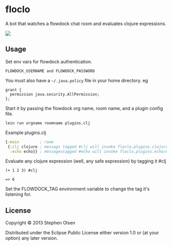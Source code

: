 # floclo

A bot that watches a flowdock chat room and evaluates clojure expressions.

![](https://dl.dropboxusercontent.com/s/jwsmm3fbf17l0jj/Screenshot%202013-12-19%2019.57.22.png)

## Usage

Set env vars for flowdock authentication.
```
FLOWDOCK_USERNAME and FLOWDOCK_PASSWORD

```
You must also have a `~/.java.policy` file in your home directory. eg

```
grant {
  permission java.security.AllPermission;
};
```

Start it by passing the flowdock org name, room name, and a plugin config file.

```
lein run orgname roomname plugins.clj
```

Example plugins.clj

```clojure
{:main         ; room
 {:clj clojure ; messags tagged #clj will invoke floclo.plugins.clojure/clojure
  :echo echo}} ; messagestagged #echo will invoke floclo.plugins.echo/echo
```

Evaluate any clojure expression (well, any safe expression) by tagging it #clj

```
(+ 1 2 3) #clj
```

```
=> 6
```

Set the FLOWDOCK_TAG environment variable to change the tag it's listening for.

## License

Copyright © 2013 Stephen Olsen

Distributed under the Eclipse Public License either version 1.0 or (at
your option) any later version.
